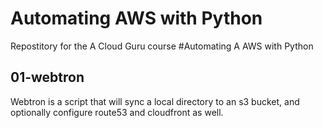 # Automating AWS with Python

Repostitory for the A Cloud Guru course #Automating A
AWS with Python

## 01-webtron

Webtron is a script that will sync a local directory to an s3 bucket, and optionally configure route53 and cloudfront as well.
